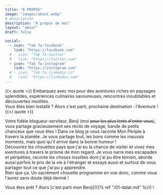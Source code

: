 ```yaml
---
title: "À PROPOS"
image: "images/about.webp"
# description
description: "À propos de moi"
layout: "about"
draft: false

social:
  - icon: "fab fa-facebook"
    link: "https://facebook.com"
  # - icon: "fab fa-twitter"
  #   link: "https://twitter.com"
  - icon: "fab fa-instagram"
    link: "https://instagram.com"
  # - icon: "fab fa-linkedin-in"
  #   link: "https://linkedin.com"
---
```


{{< quote >}}
Embarquez avec moi pour des aventures riches en paysages splendides, expériences culinaires savoureuses, rencontres inoubliables et découvertes insolites.<br>Vous êtes bien installé ? Alors c'est parti, prochaine destination : l'Aventure !
{{</ quote >}}

Votre fidèle blogueur-serviteur, Benji (moi ~~pour les plus lents d'entre vous~~), vous partage gracieusement ses récits de voyage, bande de petits chanceux que vous êtes ! Dans ce blog je vous raconte Mon Périple à travers la planète. Je vous partage tout, les bons comme les mauvais moments, mais quoi qu'il arrive dans la bonne humeur !<br>
Découvrez les chouettes pays que j'ai eu la chance de visiter et vivez mes aventures à travers le prisme de mon regard. Je vous narre mes escapades et péripéties, raconte les choses insolites dont j'ai pu être témoin, aborde aussi parfois le prix de la vie à l'étranger et essaye aussi et surtout de vous partager tout ce que j'ai pu y apprendre.<br>
Rien que ça. Un sacrément chouette programme en vue donc, comme vous l'aurez sans doute déjà deviné !

Vous êtes prêt ? Alors [c'est parti mon Benji]({{% ref "/01-dalat.md" %}}) !